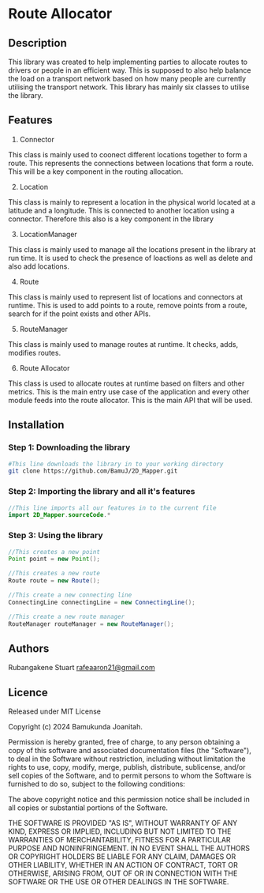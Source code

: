 # Route Allocator

## Description
This library was created to help implementing parties to allocate routes to drivers or people in an efficient way. This is supposed to also help balance the load on a transport network based on how many people are currently utilising the transport network. This library has mainly six classes to utilise the library.

## Features
1. Connector

This class is mainly used to coonect different locations together to form a route. This represents the connections between locations that form a route. This will be a key component in the routing allocation.

2. Location

This class is mainly to represent a location in the physical world located at a latitude and a longitude. This is connected to another location using a connector. Therefore this also is a key component in the library

3. LocationManager

This class is mainly used to manage all the locations present in the library at run time. It is used to check  the presence of loactions as well as delete and also add locations.

4. Route

This class is mainly used to represent list of locations and connectors at runtime. This is used to add points to a route, remove points from a route, search for if the point exists and other APIs.

5. RouteManager

This class is mainly used to manage routes at runtime. It checks, adds, modifies routes.

6. Route Allocator

This class is used to allocate routes at runtime based on filters and other metrics. This is the main entry use case of the application and every other module feeds into the route allocator. This is the main API that will be used.

## Installation
### Step 1: Downloading the library
```bash
#This line downloads the library in to your working directory
git clone https://github.com/BamuJ/2D_Mapper.git
```

### Step 2: Importing the library and all it's features
```java
//This line imports all our features in to the current file
import 2D_Mapper.sourceCode.*
```

### Step 3: Using the library
```java
//This creates a new point
Point point = new Point();

//This creates a new route
Route route = new Route();

//This create a new connecting line
ConnectingLine connectingLine = new ConnectingLine();

//This create a new route manager
RouteManager routeManager = new RouteManager();
```

## Authors
Rubangakene Stuart rafeaaron21@gmail.com

## Licence
Released under MIT License

Copyright (c) 2024 Bamukunda Joanitah.

Permission is hereby granted, free of charge, to any person obtaining a copy of this software and associated documentation files (the "Software"), to deal in the Software without restriction, including without limitation the rights to use, copy, modify, merge, publish, distribute, sublicense, and/or sell copies of the Software, and to permit persons to whom the Software is furnished to do so, subject to the following conditions:

The above copyright notice and this permission notice shall be included in all copies or substantial portions of the Software.

THE SOFTWARE IS PROVIDED "AS IS", WITHOUT WARRANTY OF ANY KIND, EXPRESS OR IMPLIED, INCLUDING BUT NOT LIMITED TO THE WARRANTIES OF MERCHANTABILITY, FITNESS FOR A PARTICULAR PURPOSE AND NONINFRINGEMENT. IN NO EVENT SHALL THE AUTHORS OR COPYRIGHT HOLDERS BE LIABLE FOR ANY CLAIM, DAMAGES OR OTHER LIABILITY, WHETHER IN AN ACTION OF CONTRACT, TORT OR OTHERWISE, ARISING FROM, OUT OF OR IN CONNECTION WITH THE SOFTWARE OR THE USE OR OTHER DEALINGS IN THE SOFTWARE.